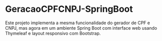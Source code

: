 # GeracaoCPFCNPJ-SpringBoot
Este projeto implementa a mesma funcionalidade do gerador de CPF e CNPJ, mas agora em um ambiente Spring Boot com interface web usando Thymeleaf e layout responsivo com Bootstrap.
